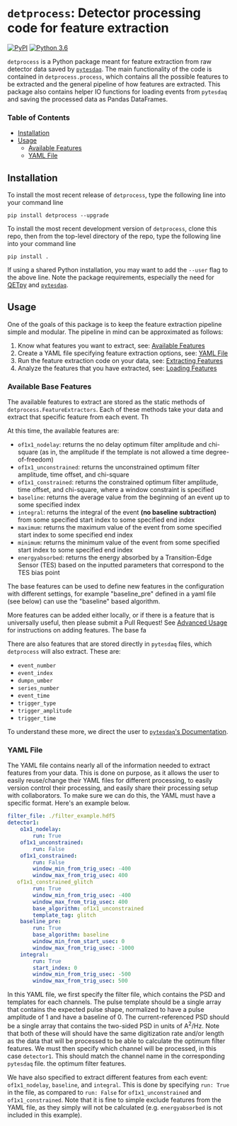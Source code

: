 #  `detprocess`: Detector processing code for feature extraction

[![PyPI](https://img.shields.io/pypi/v/detprocess)](https://pypi.org/project/detprocess/) [![Python 3.6](https://img.shields.io/badge/python-3.6+-blue.svg)](https://www.python.org/downloads/release/python-360/)

`detprocess` is a Python package meant for feature extraction from raw detector data saved by [`pytesdaq`](https://github.com/berkeleytes/pytesdaq). The main functionality of the code is contained in `detprocess.process`, which contains all the possible features to be extracted and the general pipeline of how features are extracted. This package also contains helper IO functions for loading events from `pytesdaq` and saving the processed data as Pandas DataFrames.

### Table of Contents
- [Installation](#installation)
- [Usage](#usage)
  - [Available Features](#available-features)
  - [YAML File](#yaml-file)

## Installation

To install the most recent release of `detprocess`, type the following line into your command line

`pip install detprocess --upgrade`

To install the most recent development version of `detprocess`, clone this repo, then from the top-level directory of the repo, type the following line into your command line

`pip install .`

If using a shared Python installation, you may want to add the `--user` flag to the above line. Note the package requirements, especially the need for [QETpy](https://github.com/ucbpylegroup/QETpy) and [`pytesdaq`](https://github.com/berkeleytes/pytesdaq).

## Usage

One of the goals of this package is to keep the feature extraction pipeline simple and modular. The pipeline in mind can be approximated as follows:
1. Know what features you want to extract, see: [Available Features](#available-features)
2. Create a YAML file specifying feature extraction options, see: [YAML File](#yaml-file)
3. Run the feature extraction code on your data, see: [Extracting Features](#extracting-features)
4. Analyze the features that you have extracted, see: [Loading Features](#loading-features)


### Available Base Features

The available features to extract are stored as the static methods of `detprocess.FeatureExtractors`. Each of these methods take your data and extract that specific feature from each event. Th

At this time, the available features are:

 - `of1x1_nodelay`: returns the no delay optimum filter amplitude and chi-square (as in, the amplitude if the template is not allowed a time degree-of-freedom)
 - `of1x1_unconstrained`: returns the unconstrained optimum filter amplitude, time offset, and chi-square
 - `of1x1_constrained`: returns the constrained optimum filter amplitude, time offset, and chi-square, where a window constraint is specified
 - `baseline`: returns the average value from the beginning of an event up to some specified index
 - `integral`: returns the integral of the event **(no baseline subtraction)** from some specified start index to some specified end index
 - `maximum`: returns the maximum value of the event from some specified start index to some specified end index
 - `minimum`: returns the minimum value of the event from some specified start index to some specified end index
 - `energyabsorbed`: returns the energy absorbed by a Transition-Edge Sensor (TES) based on the inputted parameters that correspond to the TES bias point


The base features can be used to define new features in the configuration with different settings, for example "baseline_pre" defined in a yaml file (see below) can use the "baseline" based algorithm.

More features can be added either locally, or if there is a feature that is universally useful, then please submit a Pull Request! See [Advanced Usage](#advanced-usage) for instructions on adding features. The base fa

There are also features that are stored directly in `pytesdaq` files, which `detprocess` will also extract. These are:

- `event_number`
- `event_index`
- `dumpn_umber`
- `series_number`
- `event_time`
- `trigger_type`
- `trigger_amplitude`
- `trigger_time`

To understand these more, we direct the user to [`pytesdaq`'s Documentation](https://github.com/berkeleytes/pytesdaq).

### YAML File

The YAML file contains nearly all of the information needed to extract features from your data. This is done on purpose, as it allows the user to easily reuse/change their YAML files for different processing, to easily version control their processing, and easily share their processing setup with collaborators. To make sure we can do this, the YAML must  have a specific format. Here's an example below.

```yaml
filter_file: ./filter_example.hdf5
detector1:
    o1x1_nodelay:
        run: True
    of1x1_unconstrained:
        run: False
    of1x1_constrained:
        run: False
        window_min_from_trig_usec: -400
        window_max_from_trig_usec: 400
   of1x1_constrained_glitch
        run: True
        window_min_from_trig_usec: -400
        window_max_from_trig_usec: 400
        base_algorithm: of1x1_unconstrained
        template_tag: glitch	
    baseline_pre:
        run: True
        base_algorithm: baseline
        window_min_from_start_usec: 0
        window_max_from_trig_usec: -1000
    integral:
        run: True
        start_index: 0
        window_min_from_trig_usec: -500
        window_max_from_trig_usec: 500
```

In this YAML file, we first specify the filter file, which contains the PSD and templates for each channels. The pulse template should be a single array that contains the expected pulse shape, normalized to have a pulse amplitude of 1 and have a baseline of 0. The current-referenced PSD should be a single array that contains the two-sided PSD in units of $\mathrm{A}^2/\mathrm{Hz}$. Note that both of these will should have the same digitization rate and/or length as the data that will be processed to be able to calculate the optimum filter features. We must then specify which channel will be processed, in this case `detector1`. This should match the channel name in the corresponding `pytesdaq` file. the optimum filter features.

We have also specified to extract different features from each event: `of1x1_nodelay`, `baseline`, and `integral`. This is done by specifying `run: True` in the file, as compared to `run: False` for `of1x1_unconstrained` and `of1x1_constrained`. Note that it is fine to simple exclude features from the YAML file, as they simply will not be calculated (e.g. `energyabsorbed` is not included in this example).


